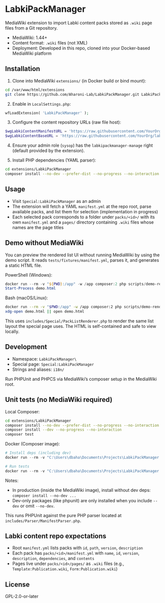 LabkiPackManager
================

MediaWiki extension to import Labki content packs stored as `.wiki` page files from a Git repository.

- MediaWiki: 1.44+
- Content format: `.wiki` files (not XML)
- Deployment: Developed in this repo, cloned into your Docker-based MediaWiki platform

Installation
------------

1. Clone into MediaWiki `extensions/` (in Docker build or bind mount):

```bash
cd /var/www/html/extensions
git clone https://github.com/Aharoni-Lab/LabkiPackManager.git LabkiPackManager
```

2. Enable in `LocalSettings.php`:

```php
wfLoadExtension( 'LabkiPackManager' );
```

3. Configure the content repository URLs (raw file host):

```php
$wgLabkiContentManifestURL = 'https://raw.githubusercontent.com/YourOrg/labki-content/main/manifest.yml';
$wgLabkiContentBaseURL = 'https://raw.githubusercontent.com/YourOrg/labki-content/main/';
```

4. Ensure your admin role (`sysop`) has the `labkipackmanager-manage` right (default provided by the extension).

5. Install PHP dependencies (YAML parser):

```bash
cd extensions/LabkiPackManager
composer install --no-dev --prefer-dist --no-progress --no-interaction
```

Usage
-----

- Visit `Special:LabkiPackManager` as an admin
- The extension will fetch a YAML `manifest.yml` at the repo root, parse available packs, and list them for selection (implementation in progress)
- Each selected pack corresponds to a folder under `packs/<id>/` with its own `manifest.yml` and a `pages/` directory containing `.wiki` files whose names are the page titles

Demo without MediaWiki
----------------------

You can preview the rendered list UI without running MediaWiki by using the demo script. It reads `tests/fixtures/manifest.yml`, parses it, and generates a static HTML file.

PowerShell (Windows):
```powershell
docker run --rm -v "${PWD}:/app" -w /app composer:2 php scripts/demo-render-packs.php > demo.html
Start-Process demo.html
```

Bash (macOS/Linux):
```bash
docker run --rm -v "$PWD:/app" -w /app composer:2 php scripts/demo-render-packs.php > demo.html
xdg-open demo.html || open demo.html
```

This uses `includes/Special/PackListRenderer.php` to render the same list layout the special page uses. The HTML is self-contained and safe to view locally.

Development
-----------

- Namespace: `LabkiPackManager\`
- Special page: `Special:LabkiPackManager`
- Strings and aliases: `i18n/`

Run PHPUnit and PHPCS via MediaWiki’s composer setup in the MediaWiki root.

Unit tests (no MediaWiki required)
----------------------------------

Local Composer:
```bash
cd extensions/LabkiPackManager
composer install --no-dev --prefer-dist --no-progress --no-interaction
composer install --dev --no-progress --no-interaction
composer test
```

Docker (Composer image):
```powershell
# Install deps (including dev)
docker run --rm -v "C:\Users\dbaha\Documents\Projects\LabkiPackManager:/app" -w /app composer:2 install --prefer-dist --no-progress --no-interaction

# Run tests
docker run --rm -v "C:\Users\dbaha\Documents\Projects\LabkiPackManager:/app" -w /app composer:2 vendor/bin/phpunit -c phpunit.xml.dist
```

Notes:
- In production (inside the MediaWiki image), install without dev deps: `composer install --no-dev ...`
- Dev-only packages (like phpunit) are only installed when you include `--dev` or omit `--no-dev`.

This runs PHPUnit against the pure PHP parser located at `includes/Parser/ManifestParser.php`.

Labki content repo expectations
-------------------------------

- Root `manifest.yml` lists packs with `id`, `path`, `version`, `description`
- Each pack has `packs/<id>/manifest.yml` with `name`, `id`, `version`, `description`, `dependencies`, and `contents`
- Pages live under `packs/<id>/pages/` as `.wiki` files (e.g., `Template:Publication.wiki`, `Form:Publication.wiki`)

License
-------

GPL-2.0-or-later

